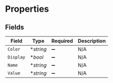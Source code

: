 # Properties


## Fields

| Field              | Type               | Required           | Description        |
| ------------------ | ------------------ | ------------------ | ------------------ |
| `Color`            | **string*          | :heavy_minus_sign: | N/A                |
| `Display`          | **bool*            | :heavy_minus_sign: | N/A                |
| `Name`             | **string*          | :heavy_minus_sign: | N/A                |
| `Value`            | **string*          | :heavy_minus_sign: | N/A                |